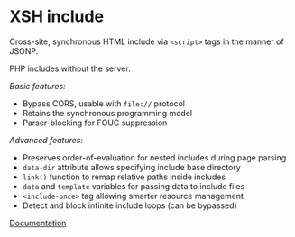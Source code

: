 # XSH include

Cross-site, synchronous HTML include via `<script>` tags in the manner of JSONP.

PHP includes without the server.

*Basic features:*

- Bypass CORS, usable with `file://` protocol
- Retains the synchronous programming model
- Parser-blocking for FOUC suppression

*Advanced features:*

- Preserves order-of-evaluation for nested includes during page parsing
- `data-dir` attribute allows specifying include base directory
- `link()` function to remap relative paths inside includes
- `data` and `template` variables for passing data to include files
- `<include-once>` tag allowing smarter resource management
- Detect and block infinite include loops (can be bypassed)

[Documentation](https://miragecraft.com/@/page/gFGr5LUEipdjouz1)
